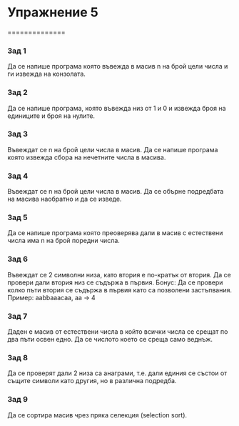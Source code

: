 # Упражнение 5

==============

### Зад 1 ####
Да се напише програма която въвежда в масив n на брой цели числа и ги извежда на конзолата.

### Зад 2 ###
Да се напише програма, която въвежда низ от 1 и 0 и извежда броя на единиците и броя на нулите.

### Зад 3 ###
Въвеждат се n на брой цели числа в масив. Да се напише програма която извежда сбора на нечетните числа в масива.

### Зад 4 ###
Въвеждат се n на брой цели числа в масив. Да се обърне подредбата на масива наобратно и да се изведе.

### Зад 5 ###
Да се напише програма която преоверява дали в масив с естествени числа има n на брой поредни числа.

### Зад 6 ###
Въвеждат се 2 символни низа, като втория е по-кратък от втория. Да се провери дали втория низ се съдържа в първия.
Бонус:
Да се провери колко пъти втория се съдържа в първия като са позволени застъпвания.
Пример: aabbaaacaa, aa -> 4

### Зад 7 ###
Даден е масив от естествени числа в който всички числа се срещат по два пъти освен едно. Да се числото което се среща само веднъж.

### Зад 8 ###
Да се проверят дали 2 низа са анаграми, т.е. дали единия се състои от същите символи като другия, но в различна подредба.

### Зад 9 ###
Да се сортира масив чрез пряка селекция (selection sort).
